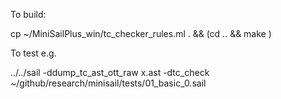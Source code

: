 To build:

cp ~/MiniSailPlus_win/tc_checker_rules.ml . && (cd .. && make )


To test e.g.

../../sail  -ddump_tc_ast_ott_raw x.ast -dtc_check ~/github/research/minisail/tests/01_basic_0.sail
